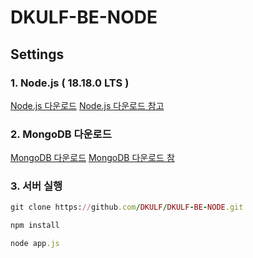 # DKULF-BE-NODE

## Settings
### 1. Node.js ( 18.18.0 LTS )
[Node.js 다운로드](https://nodejs.org/ko/)
[Node.js 다운로드 참고](https://offbyone.tistory.com/441)

### 2. MongoDB 다운로드 
[MongoDB 다운로드](https://www.mongodb.com/try/download/community)
[MongoDB 다운로드 참]([https://www.mongodb.com/try/download/community](https://khj93.tistory.com/entry/MongoDB-Window%EC%97%90-MongoDB-%EC%84%A4%EC%B9%98%ED%95%98%EA%B8%B0))

### 3. 서버 실행
```ruby
git clone https://github.com/DKULF/DKULF-BE-NODE.git
```
```ruby
npm install
```
```ruby
node app.js
```
